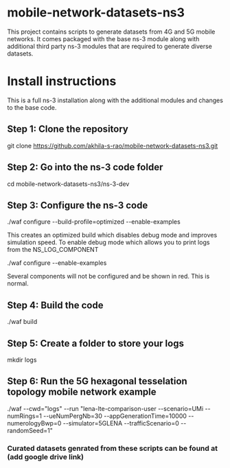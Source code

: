 # mobile-network-datasets-ns3
This project contains scripts to generate datasets from 4G and 5G mobile networks. It comes packaged with the base ns-3 module along with additional third party ns-3 modules that are required to generate diverse datasets. 

# Install instructions
This is a full ns-3 installation along with the additional modules and changes to the base code. 

## Step 1: Clone the repository 
git clone https://github.com/akhila-s-rao/mobile-network-datasets-ns3.git

## Step 2: Go into the ns-3 code folder 
cd mobile-network-datasets-ns3/ns-3-dev 

## Step 3: Configure the ns-3 code
./waf configure --build-profile=optimized --enable-examples 

This creates an optimized build which disables debug mode and improves simulation speed.
To enable debug mode which allows you to print logs from the NS_LOG_COMPONENT 

./waf configure --enable-examples

Several components will not be configured and be shown in red. This is normal. 

## Step 4: Build the code
./waf build

## Step 5: Create a folder to store your logs
mkdir logs
 
## Step 6: Run the 5G hexagonal tesselation topology mobile network example 
./waf --cwd="logs" --run "lena-lte-comparison-user --scenario=UMi --numRings=1 --ueNumPergNb=30 --appGenerationTime=10000 --numerologyBwp=0 --simulator=5GLENA --trafficScenario=0 --randomSeed=1"





### Curated datasets genrated from these scripts can be found at (add google drive link) 
